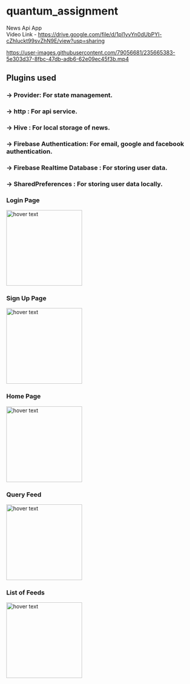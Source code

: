 # quantum_assignment

News Api App <br>
Video Link - https://drive.google.com/file/d/1pl1yvYn0dUbPYl-cZhluckt99svZhN9E/view?usp=sharing


https://user-images.githubusercontent.com/79056681/235665383-5e303d37-8fbc-47db-adb6-62e09ec45f3b.mp4


## Plugins used
### -> Provider: For state management.
### -> http : For api service.
### -> Hive : For local storage of news.
### -> Firebase Authentication: For email, google and facebook authentication.
### -> Firebase Realtime Database : For storing user data.
### -> SharedPreferences : For storing user data locally.

### Login Page
<p>
  <img src="https://github.com/Saurrabhh/quantum_assignment/blob/master/assets/screenshots/Screenshot_2023-05-02-17-12-10-538_com.example.quantum_assignment.jpg?raw=true" width="200" height="auto" title="hover text">
</p>


### Sign Up Page
<p>
  <img src="https://github.com/Saurrabhh/quantum_assignment/blob/master/assets/screenshots/Screenshot_2023-05-02-17-12-12-892_com.example.quantum_assignment.jpg?raw=true" width="200" height="auto" title="hover text">
</p>


### Home Page
<p>
  <img src="https://github.com/Saurrabhh/quantum_assignment/blob/master/assets/screenshots/Screenshot_2023-05-02-17-13-11-668_com.example.quantum_assignment.jpg?raw=true" width="200" height="auto" title="hover text">
</p>


### Query Feed
<p>
  <img src="https://github.com/Saurrabhh/quantum_assignment/blob/master/assets/screenshots/Screenshot_2023-05-02-17-13-49-759_com.example.quantum_assignment.jpg?raw=true" width="200" height="auto" title="hover text">
</p>


### List of Feeds
<p>
  <img src="https://github.com/Saurrabhh/quantum_assignment/blob/master/assets/screenshots/Screenshot_2023-05-02-17-14-01-663_com.example.quantum_assignment.jpg?raw=true" width="200" height="auto" title="hover text">
</p>
